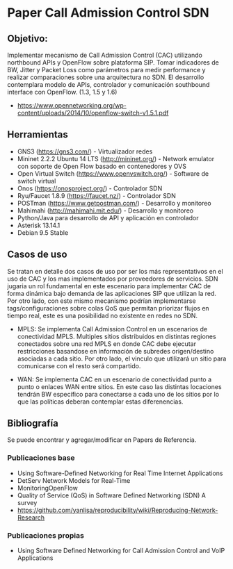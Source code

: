 # Paper Call Admission Control SDN

## Objetivo:

Implementar mecanismo de Call Admission Control (CAC) utilizando northbound APIs y OpenFlow sobre plataforma SIP. Tomar indicadores de BW, Jitter y Packet Loss como parámetros para medir performance y realizar comparaciones sobre una arquitectura no SDN. El desarrollo contemplara modelo de APIs, controlador y comunicación southbound interface con OpenFlow. (1.3, 1.5 y 1.6) 

- https://www.opennetworking.org/wp-content/uploads/2014/10/openflow-switch-v1.5.1.pdf

## Herramientas

- GNS3 (https://gns3.com/) - Virtualizador redes
- Mininet 2.2.2 Ubuntu 14 LTS (http://mininet.org/) - Network emulator con soporte de Open Flow basado en contenedores y OVS
- Open Virtual Switch (https://www.openvswitch.org/) - Software de switch virtual
- Onos (https://onosproject.org/) - Controlador SDN
- Ryu/Faucet 1.8.9 (https://faucet.nz/) - Controlador SDN
- POSTman (https://www.getpostman.com/) - Desarrollo y monitoreo
- Mahimahi (http://mahimahi.mit.edu/) - Desarrollo y monitoreo
- Python/Java para desarrollo de API y aplicación en controlador
- Asterisk 13.14.1
- Debian 9.5 Stable

## Casos de uso

Se tratan en detalle dos casos de uso por ser los más representativos en el uso de CAC y los mas implementados por proveedores de servicios. SDN jugaria un rol fundamental en este escenario para implementar CAC de forma dinámica bajo demanda de las aplicaciones SIP que utilizan la red. Por otro lado, con este mismo mecanismo podrían implementarse tags/configuraciones sobre colas QoS que permitan priorizar flujos en tiempo real, este es una posibilidad no existente en redes no SDN.

- MPLS: Se implementa Call Admission Control en un escenarios de conectividad MPLS. Multiples sitios distribuidos en distintas regiones conectados sobre una red MPLS en donde CAC debe ejecutar restricciones basandose en información de subredes origen/destino asociadas a cada sitio. Por otro lado, el vinculo que utilizará un sitio para comunicarse con el resto será compartido.

- WAN: Se implementa CAC en un escenario de conectividad punto a punto o enlaces WAN entre sitios. En este caso las distintas locaciones tendrán BW específico para conectarse a cada uno de los sitios por lo que las políticas deberan contemplar estas diferenencias.

## Bibliografía

Se puede encontrar y agregar/modificar en Papers de Referencia.

### Publicaciones base

- Using Software-Defined Networking for Real Time Internet Applications
- DetServ Network Models for Real-Time
- MonitoringOpenFlow
- Quality of Service (QoS) in Software Defined Networking (SDN) A survey
- https://github.com/yanlisa/reproducibility/wiki/Reproducing-Network-Research

### Publicaciones propias

- Using Software Defined Networking for Call Admission Control and VoIP Applications
